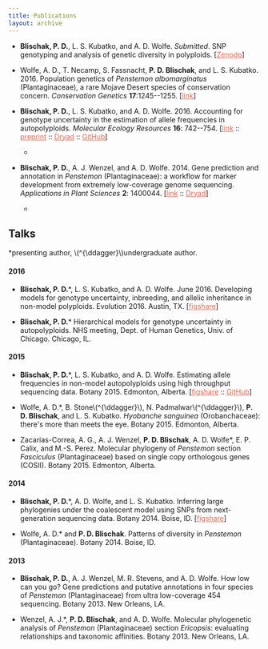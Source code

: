 ```yaml
---
title: Publications
layout: archive
---
```


<script type='text/javascript' src='https://d1bxh8uas1mnw7.cloudfront.net/assets/embed.js'></script>

<style>

a {
  color: #e86850;
}

a:hover {
  color: #ffd800;
}

</style>

- **Blischak, P. D.**, L. S. Kubatko, and A. D. Wolfe. *Submitted*. SNP genotyping and analysis of genetic diversity in polyploids. [<a href="https://zenodo.org/record/195779#.WFlzf7YrJyo" target="_blank">Zenodo</a>]

- Wolfe, A. D., T. Necamp, S. Fassnacht, **P. D. Blischak**, and L. S. Kubatko. 2016. Population genetics of *Penstemon albomarginatus* (Plantaginaceae), a rare Mojave Desert species of conservation concern. *Conservation Genetics* **17**:1245--1255. [<a href="http://link.springer.com/article/10.1007/s10592-016-0857-y" target="_blank">link</a>]

- **Blischak, P. D.**, L. S. Kubatko, and A. D. Wolfe. 2016.
Accounting for genotype uncertainty in the estimation of allele frequencies in autopolyploids.
*Molecular Ecology Resources* **16**: 742--754. [<a href="http://onlinelibrary.wiley.com/doi/10.1111/1755-0998.12493/abstract" target="_blank">link</a> :: <a href="http://biorxiv.org/content/early/2015/09/23/021907" target="_blank">preprint</a> :: <a href="http://dx.doi.org/10.5061/dryad.t297p" target="_blank">Dryad</a> ::
<a href="https://github.com/pblischak/polyfreqs-ms-data" target="_blank">GitHub</a>]

  - <div style="display: inline" data-badge-popover="right" data-doi="10.1111/1755-0998.12493" data-hide-no-mentions="true" class="altmetric-embed"></div> <div style="display: inline" data-badge-popover="right" data-doi="10.1101/021907" data-hide-no-mentions="true" class="altmetric-embed"></div>

- **Blischak, P. D.**, A. J. Wenzel, and A. D. Wolfe. 2014.
Gene prediction and annotation in *Penstemon* (Plantaginaceae): a workflow for marker development from extremely low-coverage genome sequencing.
*Applications in Plant Sciences* **2**: 1400044. [<a href="http://www.bioone.org/doi/abs/10.3732/apps.1400044" target="_blank">link</a> ::
<a href="http://doi.org/10.5061/dryad.f6s22" target="_blank">Dryad</a>]

  - <div data-badge-popover="right" data-doi="10.3732/apps.1400044" data-hide-no-mentions="true" class="altmetric-embed"></div>


## Talks


\*presenting author, \\(^{\ddagger}\\)undergraduate author.


#### 2016

- **Blischak, P. D.**\*, L. S. Kubatko, and A. D. Wolfe. June 2016. Developing models for genotype uncertainty, inbreeding, and allelic inheritance in non-model polyploids. Evolution 2016. Austin, TX. [<a href="https://dx.doi.org/10.6084/m9.figshare.3436619.v1" target="_blank">figshare</a>]

- <p><strong>Blischak, P. D.</strong>* Hierarchical models for genotype uncertainty in autopolyploids. NHS meeting, Dept. of Human Genetics, Univ. of Chicago. Chicago, IL.</p>


#### 2015

- **Blischak, P. D.**\*, L. S. Kubatko, and A. D. Wolfe.
Estimating allele frequencies in non-model autopolyploids using high throughput sequencing data.
Botany 2015. Edmonton, Alberta.
[<a href="http://dx.doi.org/10.6084/m9.figshare.1495514" target="_blank">figshare</a> ::
<a href="https://github.com/pblischak/botany2015" target="_blank">GitHub</a>]

- Wolfe, A. D.\*, B. Stone\\(^{\ddagger}\\), N. Padmalwar\\(^{\ddagger}\\), **P. D. Blischak**, and L. S. Kubatko.
*Hyobanche sanguinea* (Orobanchaceae): there's more than meets the eye.
Botany 2015. Edmonton, Alberta.

- Zacarias-Correa, A. G., A. J. Wenzel, **P. D. Blischak**, A. D. Wolfe\*, E. P. Calix, and M.-S. Perez.
Molecular phylogeny of *Penstemon* section *Fasciculus* (Plantaginaceae) based on single copy orthologous genes (COSII).
Botany 2015. Edmonton, Alberta.

#### 2014

- **Blischak, P. D.**\*, A. D. Wolfe, and L. S. Kubatko.
Inferring large phylogenies under the coalescent model using SNPs from next-generation sequencing data.
Botany 2014. Boise, ID.
[<a href="http://dx.doi.org/10.6084/m9.figshare.1436072" target="_blank">figshare</a>]

- Wolfe, A. D.\* and **P. D. Blischak**.
Patterns of diversity in *Penstemon* (Plantaginaceae).
Botany 2014. Boise, ID.

#### 2013

- **Blischak, P. D.**, A. J. Wenzel, M. R. Stevens, and A. D. Wolfe.
How low can you go?
Gene predictions and putative annotations in four species of *Penstemon* (Plantaginaceae) from ultra low-coverage 454 sequencing.
Botany 2013. New Orleans, LA.

- Wenzel, A. J.\*, **P. D. Blischak**, and A. D. Wolfe.
Molecular phylogenetic analysis of *Penstemon* (Plantaginaceae) section *Ericopsis*: evaluating relationships and taxonomic affinities.
Botany 2013. New Orleans, LA.
